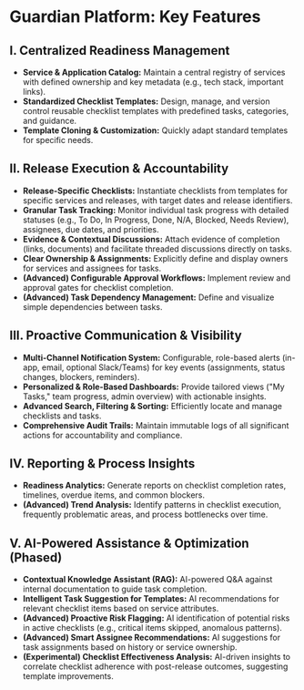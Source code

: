 # Guardian Platform: Key Features

## I. Centralized Readiness Management

* **Service & Application Catalog:** Maintain a central registry of services with defined ownership and key metadata (e.g., tech stack, important links).
* **Standardized Checklist Templates:** Design, manage, and version control reusable checklist templates with predefined tasks, categories, and guidance.
* **Template Cloning & Customization:** Quickly adapt standard templates for specific needs.

## II. Release Execution & Accountability

* **Release-Specific Checklists:** Instantiate checklists from templates for specific services and releases, with target dates and release identifiers.
* **Granular Task Tracking:** Monitor individual task progress with detailed statuses (e.g., To Do, In Progress, Done, N/A, Blocked, Needs Review), assignees, due dates, and priorities.
* **Evidence & Contextual Discussions:** Attach evidence of completion (links, documents) and facilitate threaded discussions directly on tasks.
* **Clear Ownership & Assignments:** Explicitly define and display owners for services and assignees for tasks.
* **(Advanced) Configurable Approval Workflows:** Implement review and approval gates for checklist completion.
* **(Advanced) Task Dependency Management:** Define and visualize simple dependencies between tasks.

## III. Proactive Communication & Visibility

* **Multi-Channel Notification System:** Configurable, role-based alerts (in-app, email, optional Slack/Teams) for key events (assignments, status changes, blockers, reminders).
* **Personalized & Role-Based Dashboards:** Provide tailored views ("My Tasks," team progress, admin overview) with actionable insights.
* **Advanced Search, Filtering & Sorting:** Efficiently locate and manage checklists and tasks.
* **Comprehensive Audit Trails:** Maintain immutable logs of all significant actions for accountability and compliance.

## IV. Reporting & Process Insights

* **Readiness Analytics:** Generate reports on checklist completion rates, timelines, overdue items, and common blockers.
* **(Advanced) Trend Analysis:** Identify patterns in checklist execution, frequently problematic areas, and process bottlenecks over time.

## V. AI-Powered Assistance & Optimization (Phased)

* **Contextual Knowledge Assistant (RAG):** AI-powered Q&A against internal documentation to guide task completion.
* **Intelligent Task Suggestion for Templates:** AI recommendations for relevant checklist items based on service attributes.
* **(Advanced) Proactive Risk Flagging:** AI identification of potential risks in active checklists (e.g., critical items skipped, anomalous patterns).
* **(Advanced) Smart Assignee Recommendations:** AI suggestions for task assignments based on history or service ownership.
* **(Experimental) Checklist Effectiveness Analysis:** AI-driven insights to correlate checklist adherence with post-release outcomes, suggesting template improvements.
